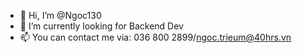 - 👋 Hi, I’m @Ngoc130
- 🌱 I’m currently looking for Backend Dev
- 📫 You can contact me via: 036 800 2899/ngoc.trieum@40hrs.vn
